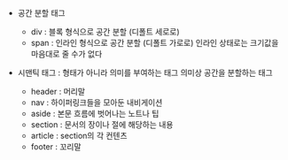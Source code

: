 
- 공간 분할 태그
	- div : 블록 형식으로 공간 분할 (디폴트 세로로)
	- span : 인라인 형식으로 공간 분할 (디폴트 가로로)
		인라인 상태로는 크기값을 마음대로 줄 수가 없다

- 시맨틱 태그 : 형태가 아니라 의미를 부여하는 태그
	의미상 공간을 분할하는 태그
	- header : 머리말
	- nav : 하이퍼링크들을 모아둔 내비게이션
	- aside : 본문 흐름에 벗어나는 노트나 팁
	- section : 문서의 장이나 절에 해당하는 내용
	- article : section의 각 컨텐츠
	- footer : 꼬리말